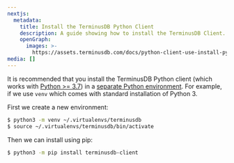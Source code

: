 ```yaml
---
nextjs:
  metadata:
    title: Install the TerminusDB Python Client
    description: A guide showing how to install the TerminusDB Client.
    openGraph:
      images: >-
        https://assets.terminusdb.com/docs/python-client-use-install-python-client.png
media: []
---
```


It is recommended that you install the TerminusDB Python client (which works with [Python >= 3.7](https://www.python.org/downloads)) in a [separate Python environment](https://docs.python.org/3/tutorial/venv.html). For example, if we use `venv` which comes with standard installation of Python 3.

First we create a new environment:

```bash
$ python3 -m venv ~/.virtualenvs/terminusdb
$ source ~/.virtualenvs/terminusdb/bin/activate
```

Then we can install using pip:

```bash
$ python3 -m pip install terminusdb-client
```